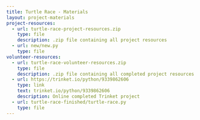 ```yaml
---
title: Turtle Race - Materials
layout: project-materials
project-resources:     
  - url: turtle-race-project-resources.zip
    type: file
    description: .zip file containing all project resources
  - url: new/new.py
    type: file
volunteer-resources:
  - url: turtle-race-volunteer-resources.zip
    type: file
    description: .zip file containing all completed project resources
  - url: https://trinket.io/python/9339862606
    type: link
    text: trinket.io/python/9339862606
    description: Online completed Trinket project
  - url: turtle-race-finished/turtle-race.py
    type: file
---
```

